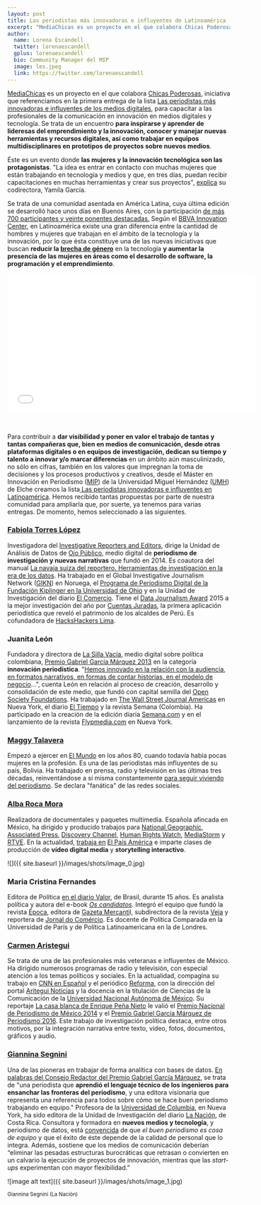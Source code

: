 ```yaml
---
layout: post
title: Las periodistas más innovadoras e influyentes de Latinoamérica (II)
excerpt: "MediaChicas es un proyecto en el que colabora Chicas Poderosas, iniciativa que referenciamos en la primera entrega de la lista Las periodistas más innovadoras e influyentes de los medios digitales, para capacitar a las profesionales de la comunicación en innovación en medios digitales y tecnología. Se trata de un encuentro para inspirarse y aprender de lideresas del emprendimiento y la innovación, conocer y manejar nuevas herramientas y recursos digitales, así como trabajar en equipos multidisciplinares en prototipos de proyectos sobre nuevos medios."
author:
  name: Lorena Escandell
  twitter: lorenaescandell
  gplus: lorenaescandell 
  bio: Community Manager del MIP
  image: les.jpeg
  link: https://twitter.com/lorenaescandell
---
```

[MediaChicas](http://www.mediachicas.com/) es un proyecto en el que colabora [Chicas Poderosas](http://www.chicaspoderosas.org/?lang=es), iniciativa que referenciamos en la primera entrega de la lista [Las periodistas más innovadoras e influyentes de los medios digitales](http://mip.umh.es/blog/2015/11/15/periodistas-innovadoras-influyentes/), para capacitar a las profesionales de la comunicación en innovación en medios digitales y tecnología. Se trata de un encuentro **para inspirarse y aprender de lideresas del emprendimiento y la innovación, conocer y manejar nuevas herramientas y recursos digitales, así como trabajar en equipos multidisciplinares en prototipos de proyectos sobre nuevos medios**. 

Éste es un evento donde **las mujeres y la innovación tecnológica son las protagonistas**. "La idea es entrar en contacto con muchas mujeres que están trabajando en tecnología y medios y que, en tres días, puedan recibir capacitaciones en muchas herramientas y crear sus proyectos", [explica](http://www.infobae.com/tecno/2016/09/12/media-chicas-un-evento-para-mujeres-tecnologicas-e-innovadoras/) su codirectora, Yamila García. 

Se trata de una comunidad asentada en América Latina, cuya última edición se desarrolló hace unos días en Buenos Aires, con la participación [de más 700 participantes y veinte ponentes destacadas.](http://www.infobae.com/tecno/2016/09/12/media-chicas-un-evento-para-mujeres-tecnologicas-e-innovadoras/) Según el [BBVA Innovation Center](http://www.centrodeinnovacionbbva.com/), en Latinoamérica existe una gran diferencia entre la cantidad de hombres y mujeres que trabajan en el ámbito de la tecnología y la innovación, por lo que ésta constituye una de las nuevas iniciativas que buscan **reducir la [brecha de género](https://www.juntadeandalucia.es/institutodelamujer/ugen/modulos/Indicadores/bgenero.html)** en la tecnología **y aumentar la presencia de las mujeres en áreas como el desarrollo de software, la programación y el emprendimiento**. 


<object width="560" height="315"><param name="movie" value="//www.youtube.com/v/rxURiwfVZDA?version=3&amp;hl=es_ES"></param><param name="allowFullScreen" value="true"></param><param name="allowscriptaccess" value="always"></param><embed src="//www.youtube.com/v/rxURiwfVZDA?version=3&amp;hl=es_ES" type="application/x-shockwave-flash" width="560" height="315" allowscriptaccess="always" allowfullscreen="true"></embed></object>

<br>

Para contribuir a **dar visibilidad y poner en valor el trabajo de tantas y tantas compañeras que, bien en medios de comunicación, desde otras plataformas digitales o en equipos de investigación, dedican su tiempo y talento a innovar y/o marcar diferencias** en un ámbito aún masculinizado, no sólo en cifras, también en los valores que impregnan la toma de decisiones y los procesos productivos y creativos, desde el Máster en Innovación en Periodismo ([MIP](http://mip.umh.es/)) de la Universidad Miguel Hernández ([UMH](http://www.umh.es/)) de Elche creamos la lista[ Las periodistas innovadoras e influyentes en Latinoamérica](http://mip.umh.es/blog/2016/07/24/periodistas-mujeres-influyentes-latinoamerica/). Hemos recibido tantas propuestas por parte de nuestra comunidad para ampliarla que, por suerte, ya tenemos para varias entregas. De momento, hemos seleccionado a las siguientes. 

### [Fabiola Torres López](https://twitter.com/fabiolatorres)

Investigadora del [Investigative Reporters and Editors](https://www.ire.org/), dirige la Unidad de Análisis de Datos de [Ojo Público](http://ojo-publico.com/ojopublico/), medio digital de **periodismo de investigación y nuevas narrativas** que fundó en 2014. Es coautora del manual [La navaja suiza del reportero. Herramientas de investigación en la era de los datos](http://www.cbc.org.pe/wp-content/uploads/2016/05/Manual_OjoPublico_01041.pdf). Ha trabajado en el Global Investigative Journalism Network ([GIKN](http://gijn.org/)) en Noruega, el [Programa de Periodismo Digital de la Fundación Kiplinger en la Universidad de Ohio](http://www.kiplingerprogram.org/) y en la Unidad de Investigación del diario [El Comercio](http://www.elcomercio.com/). Tiene el [Data Journalism Award](http://www.globaleditorsnetwork.org/programmes/data-journalism-awards/) 2015 a la mejor investigación del año por [Cuentas Juradas](http://cuentasjuradas.ojo-publico.com/), la primera aplicación periodística que reveló el patrimonio de los alcaldes de Perú. Es cofundadora de [HacksHackers Lima](http://www.meetup.com/es-ES/Hacks-Hackers-Lima/). 

### Juanita León

Fundadora y directora de [La Silla Vacía](http://lasillavacia.com/content/quienes-somos-55168), medio digital sobre política colombiana, [Premio Gabriel García Márquez 2013](http://premioggm.org/ediciones-anteriores/2013-2/ganadores/proyecto-rosa/) en la categoría **innovación periodística**. "[Hemos innovado en la relación con la audiencia, en formatos narrativos, en formas de contar historias, en el modelo de negocio](http://www.cromos.com.co/cultura/juanita-leon-queriamos-ser-un-laboratorio-de-innovacion-periodistica-18012)…", cuenta León en relación al proceso de creación, desarrollo y consolidación de este medio, que fundó con capital semilla del [Open Society Foundations](https://www.opensocietyfoundations.org/). Ha trabajado en [The Wall Street Journal Americas](http://www.wsj.com/public/page/espanol-inicio.html) en Nueva York, el diario [El Tiempo](http://www.eltiempo.com/) y la revista Semana (Colombia). Ha participado en la creación de la edición diaria [Semana.com](http://www.semana.com/) y en el lanzamiento de la revista [Flypmedia.com](https://twitter.com/flypmedia) en Nueva York. 

### [Maggy Talavera](http://maggytalavera.com/)

Empezó a ejercer en [El Mundo](http://www.elmundo.es/) en los años 80, cuando todavía había pocas mujeres en la profesión. Es una de las periodistas más influyentes de su país, Bolivia. Ha trabajado en prensa, radio y televisión en las últimas tres décadas, reinventándose a sí misma constantemente [para seguir viviendo del periodismo](http://www.erbol.com.bo/noticia/espectaculo/23072013/maggy_incursiona_en_radio_por_primera_vez_en_29_anos). Se declara "fanática" de las redes sociales. 

### [Alba Roca Mora](http://www.albamoraroca.net/)

Realizadora de documentales y paquetes multimedia. Española afincada en México, ha dirigido y producido trabajos para [National Geographic](http://www.nationalgeographic.com.es/), [Associated Press](http://www.ap.org/), [Discovery Channel](http://www.discoverychannel.es/), [Human Rights Watch](https://www.hrw.org/es), [MediaStorm](http://mediastorm.com/) y [RTVE](http://www.rtve.es/). En la actualidad, [trabaja en](http://elpais.com/autor/alba_mora_roca/a) [El País América](https://twitter.com/elpais_america) e imparte clases de producción de **vídeo digital media** y **storytelling interactivo**. 

![]({{ site.baseurl }}/images/shots/image_0.jpg)

### Maria Cristina Fernandes

Editora de Política [en el diario Valor](http://www.valor.com.br/colunistas/Maria%20Cristina%20Fernandes), de Brasil, durante 15 años. Es analista política y autora del e-book *[Os candidatos](http://www.companhiadasletras.com.br/detalhe.php?codigo=61679)*. Integró el equipo que fundó la revista [Época](http://epoca.globo.com/), editora de [Gazeta Mercanti](http://www.gazetaonline.com.br/)l, subdirectora de la revista [Veja](http://veja.abril.com.br/) y reportera de [Jornal do Comércio](http://www.jornaldocommercio.com.br). Es docente de Política Comparada en la Universidad de París y de Política Latinoamericana en la de Londres. 

### [Carmen Aristegui](https://twitter.com/aristeguicnn?lang=es)

Se trata de una de las profesionales más veteranas e influyentes de México. Ha dirigido numerosos programas de radio y televisión, con especial atención a los temas políticos y sociales. En la actualidad, compagina su trabajo en [CNN en Español](https://twitter.com/CNNEE?lang=es) y el periódico [Reforma](http://www.reforma.com/), con la dirección del portal [Aritegui Noticias](http://aristeguinoticias.com/) y la docencia en la titulación de Ciencias de la Comunicación de la [Universidad Nacional Autónoma de México](https://www.unam.mx/). Su reportaje [La casa blanca de Enrique Peña Nieto](http://aristeguinoticias.com/0911/mexico/la-casa-blanca-de-enrique-pena-nieto/) le valió el [Premio Nacional de Periodismo de México 2014](http://www.periodismo.org.mx/g2014.html) y el [Premio Gabriel García Márquez de Periodismo 2016](http://premioggm.org/finalistas-cobertura/la-casa-blanca-de-enrique-pena-nieto/). Este trabajo de investigación política destaca, entre otros motivos, por la integración narrativa entre texto, video, fotos, documentos, gráficos y audio. 

### [Giannina Segnini](https://twitter.com/gianninasegnini?lang=es)

Una de las pioneras en trabajar de forma analítica con bases de datos. [En palabras del Consejo Redactor del Premio Gabriel García Márquez](http://premioggm.org/giannina-segnini/), se trata de "una periodista que **aprendió el lenguaje técnico de los ingenieros para ensanchar las fronteras del periodismo**, y una editora visionaria que representa una referencia para todos sobre cómo se hace buen periodismo trabajando en equipo." Profesora de la [Universidad de Columbia](http://www.columbia.edu/), en Nueva York, ha sido editora de la Unidad de Investigación del diario [La Nación](http://www.nacion.com/), de Costa Rica. Consultora y formadora en **nuevos medios y tecnología**, y periodismo de datos, está [convencida](http://masinvestigacion.es/entrevista-a-giannina-segnini/) de que *el buen periodismo es cosa de equipo* y que el éxito de éste depende de la calidad de personal que lo integra. Además, sostiene que los medios de comunicación deberían “eliminar las pesadas estructuras burocráticas que retrasan o convierten en un calvario la ejecución de proyectos de innovación, mientras que las *start-ups* experimentan con mayor flexibilidad.” 

![image alt text]({{ site.baseurl }}/images/shots/image_1.jpg)

<sup>Giannina Segnini (La Nación)
